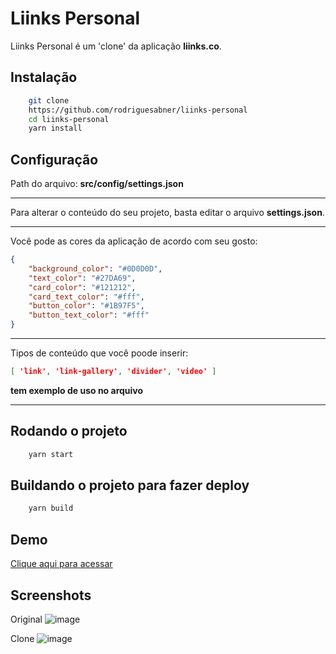 # Liinks Personal

Liinks Personal é um 'clone' da aplicação **liinks.co**.

## Instalação

```bash
    git clone
    https://github.com/rodriguesabner/liinks-personal
    cd liinks-personal
    yarn install
```

## Configuração

Path do arquivo: **src/config/settings.json**

---

Para alterar o conteúdo do seu projeto, basta editar o arquivo **settings.json**.

---

Você pode as cores da aplicação de acordo com seu gosto:

```json
{
    "background_color": "#0D0D0D",
    "text_color": "#27DA69",
    "card_color": "#121212",
    "card_text_color": "#fff",
    "button_color": "#1B97F5",
    "button_text_color": "#fff"
}
```

---

Tipos de conteúdo que você poode inserir:

```json   
[ 'link', 'link-gallery', 'divider', 'video' ]
```
**tem exemplo de uso no arquivo**

---

## Rodando o projeto

```bash
    yarn start
```

## Buildando o projeto para fazer deploy

```bash
    yarn build
```

## Demo

[Clique aqui para acessar](https://profile-rodriguesabner.vercel.app/)

## Screenshots

Original
![image](https://user-images.githubusercontent.com/40338524/207221830-bfb39fcf-a313-49a4-a813-69b74536f458.png)

Clone
![image](https://user-images.githubusercontent.com/40338524/207211112-70377690-d7a9-4ba2-b5eb-43a7d957d603.png)
